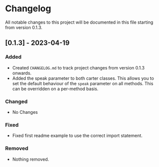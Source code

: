 # Changelog

All notable changes to this project will be documented in this file starting from version 0.1.3.

## [0.1.3] - 2023-04-19

### Added

- Created `CHANGELOG.md` to track project changes from version 0.1.3 onwards.
- Added the speak parameter to both carter classes. This allows you to set the default behaviour of the `speak` parameter on all methods. This can be overridden on a per-method basis.

### Changed

- No Changes

### Fixed

- Fixed first readme example to use the correct import statement.

### Removed

- Nothing removed.
